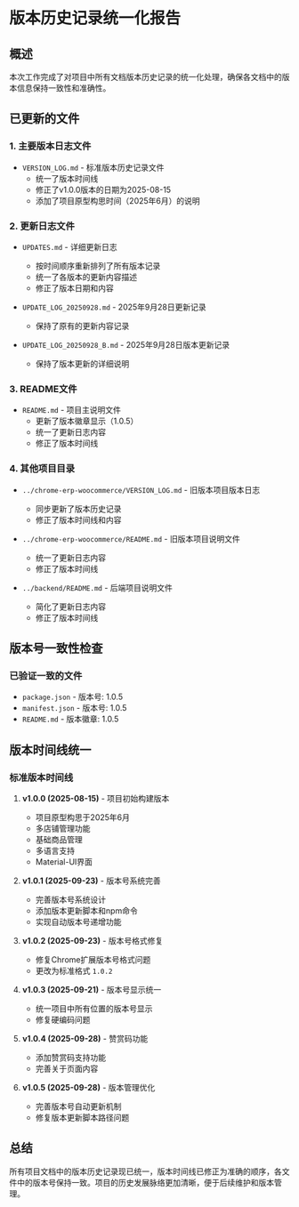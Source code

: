 # 版本历史记录统一化报告

## 概述
本次工作完成了对项目中所有文档版本历史记录的统一化处理，确保各文档中的版本信息保持一致性和准确性。

## 已更新的文件

### 1. 主要版本日志文件
- `VERSION_LOG.md` - 标准版本历史记录文件
  - 统一了版本时间线
  - 修正了v1.0.0版本的日期为2025-08-15
  - 添加了项目原型构思时间（2025年6月）的说明

### 2. 更新日志文件
- `UPDATES.md` - 详细更新日志
  - 按时间顺序重新排列了所有版本记录
  - 统一了各版本的更新内容描述
  - 修正了版本日期和内容

- `UPDATE_LOG_20250928.md` - 2025年9月28日更新记录
  - 保持了原有的更新内容记录

- `UPDATE_LOG_20250928_B.md` - 2025年9月28日版本更新记录
  - 保持了版本更新的详细说明

### 3. README文件
- `README.md` - 项目主说明文件
  - 更新了版本徽章显示（1.0.5）
  - 统一了更新日志内容
  - 修正了版本时间线

### 4. 其他项目目录
- `../chrome-erp-woocommerce/VERSION_LOG.md` - 旧版本项目版本日志
  - 同步更新了版本历史记录
  - 修正了版本时间线和内容

- `../chrome-erp-woocommerce/README.md` - 旧版本项目说明文件
  - 统一了更新日志内容
  - 修正了版本时间线

- `../backend/README.md` - 后端项目说明文件
  - 简化了更新日志内容
  - 修正了版本时间线

## 版本号一致性检查

### 已验证一致的文件
- `package.json` - 版本号: 1.0.5
- `manifest.json` - 版本号: 1.0.5
- `README.md` - 版本徽章: 1.0.5

## 版本时间线统一

### 标准版本时间线
1. **v1.0.0 (2025-08-15)** - 项目初始构建版本
   - 项目原型构思于2025年6月
   - 多店铺管理功能
   - 基础商品管理
   - 多语言支持
   - Material-UI界面

2. **v1.0.1 (2025-09-23)** - 版本号系统完善
   - 完善版本号系统设计
   - 添加版本更新脚本和npm命令
   - 实现自动版本号递增功能

3. **v1.0.2 (2025-09-23)** - 版本号格式修复
   - 修复Chrome扩展版本号格式问题
   - 更改为标准格式 `1.0.2`

4. **v1.0.3 (2025-09-21)** - 版本号显示统一
   - 统一项目中所有位置的版本号显示
   - 修复硬编码问题

5. **v1.0.4 (2025-09-28)** - 赞赏码功能
   - 添加赞赏码支持功能
   - 完善关于页面内容

6. **v1.0.5 (2025-09-28)** - 版本管理优化
   - 完善版本号自动更新机制
   - 修复版本更新脚本路径问题

## 总结
所有项目文档中的版本历史记录现已统一，版本时间线已修正为准确的顺序，各文件中的版本号保持一致。项目的历史发展脉络更加清晰，便于后续维护和版本管理。